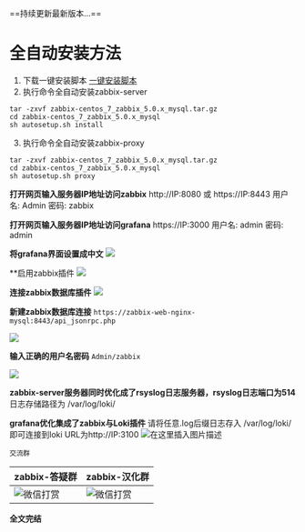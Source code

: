 ==持续更新最新版本...==
# 全自动安装方法
1. 下载一键安装脚本
[一键安装脚本](https://gitcode.net/1284524409/zabbix/-/archive/centos_7_zabbix_5.0.x_mysql/zabbix-centos_7_zabbix_5.0.x_mysql.tar.gz)
2. 执行命令全自动安装zabbix-server
```
tar -zxvf zabbix-centos_7_zabbix_5.0.x_mysql.tar.gz
cd zabbix-centos_7_zabbix_5.0.x_mysql
sh autosetup.sh install
```
3. 执行命令全自动安装zabbix-proxy
```
tar -zxvf zabbix-centos_7_zabbix_5.0.x_mysql.tar.gz
cd zabbix-centos_7_zabbix_5.0.x_mysql
sh autosetup.sh proxy
```


**打开网页输入服务器IP地址访问zabbix**
http://IP:8080 或 https://IP:8443
用户名: Admin
密码: zabbix

**打开网页输入服务器IP地址访问grafana**
https://IP:3000
用户名: admin
密码: admin

**将grafana界面设置成中文**
![](https://gitcode.net/1284524409/zabbix/-/raw/rocky_8_zabbix_6.0.x_mysql/vx_images/2cc17fdd154217656975030bc6636523.png)

**启用zabbix插件
![](https://gitcode.net/1284524409/zabbix/-/raw/rocky_8_zabbix_6.0.x_mysql/vx_images/844a584f0789fc28205b2b5a8302938c.png)

**连接zabbix数据库插件**
![](https://gitcode.net/1284524409/zabbix/-/raw/rocky_8_zabbix_6.0.x_mysql/vx_images/c87b39af3050dac2ecb62c7365bc7a7b.png)

**新建zabbix数据库连接**
`https://zabbix-web-nginx-mysql:8443/api_jsonrpc.php`

![](https://gitcode.net/1284524409/zabbix/-/raw/rocky_8_zabbix_6.0.x_mysql/vx_images/c68d9dbf98134214aa759dd25bbfbb2e.png)

**输入正确的用户名密码**
`Admin/zabbix`

![](https://gitcode.net/1284524409/zabbix/-/raw/rocky_8_zabbix_6.0.x_mysql/vx_images/aa5fd658ee04a9dd7687e459b3064dbe.png)


**zabbix-server服务器同时优化成了rsyslog日志服务器，rsyslog日志端口为514**
日志存储路径为 /var/log/loki/

**grafana优化集成了zabbix与Loki插件**
请将任意.log后缀日志存入 /var/log/loki/即可连接到loki
URL为http://IP:3100
![在这里插入图片描述](https://gitcode.net/1284524409/zabbix/-/raw/rocky_8_zabbix_6.0.x_mysql/vx_images/c469826e35f6d0735418cbb9ca008b22.png)


`交流群`  
  
| zabbix-答疑群                                                                                                | zabbix-汉化群                                                                                                  |  
|-----------------------------------------------------------------------------------------------------------|-------------------------------------------------------------------------------------------------------------|  
| ![微信打赏](https://gitcode.net/1284524409/zabbix/-/raw/rocky_8_zabbix_6.0.x_mysql/vx_images/zabbix-dayi.png) | ![微信打赏](https://gitcode.net/1284524409/zabbix/-/raw/rocky_8_zabbix_6.0.x_mysql/vx_images/zabbix-hanhua.png) |  
  
  
**全文完结**